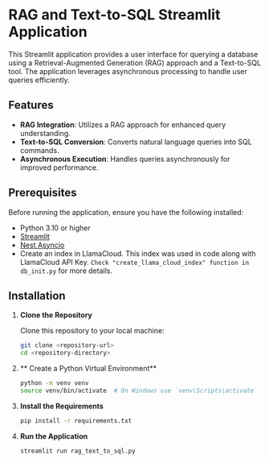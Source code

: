 # RAG and Text-to-SQL Streamlit Application

This Streamlit application provides a user interface for querying a database using a Retrieval-Augmented Generation (RAG) approach and a Text-to-SQL tool. The application leverages asynchronous processing to handle user queries efficiently.

## Features

- **RAG Integration**: Utilizes a RAG approach for enhanced query understanding.
- **Text-to-SQL Conversion**: Converts natural language queries into SQL commands.
- **Asynchronous Execution**: Handles queries asynchronously for improved performance.

## Prerequisites

Before running the application, ensure you have the following installed:

- Python 3.10 or higher
- [Streamlit](https://streamlit.io/)
- [Nest Asyncio](https://pypi.org/project/nest-asyncio/)
- Create an index in LlamaCloud. This index was used in code along with LlamaCloud API Key.
  `Check "create_llama_cloud_index" function in db_init.py` for more details.

## Installation

1. **Clone the Repository**

   Clone this repository to your local machine:

   ```bash
   git clone <repository-url>
   cd <repository-directory>
   ```
   
2. ** Create a Python Virtual Environment**
   ```bash
   python -m venv venv
   source venv/bin/activate  # On Windows use `venv\Scripts\activate`
   ```
3. **Install the Requirements**
   ```bash
   pip install -r requirements.txt 
   ```
   
4. **Run the Application**
   ```
   streamlit run rag_text_to_sql.py
   ```